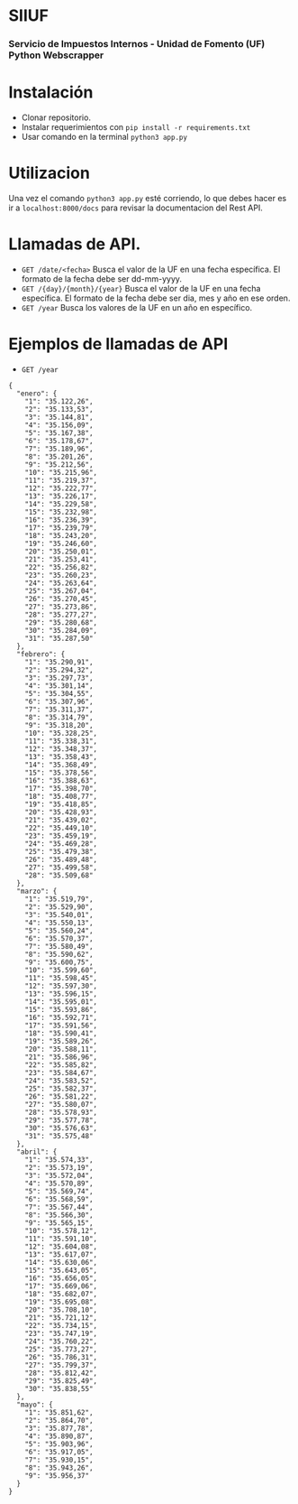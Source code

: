 # SIIUF
### Servicio de Impuestos Internos - Unidad de Fomento (UF) Python Webscrapper

# Instalación

- Clonar repositorio.
- Instalar requerimientos con `pip install -r requirements.txt`
- Usar comando en la terminal `python3 app.py`

# Utilizacion

Una vez el comando `python3 app.py` esté corriendo, lo que debes hacer es ir a `localhost:8000/docs` para revisar la documentacion del Rest API.

# Llamadas de API.

- `GET /date/<fecha>`  Busca el valor de la UF en una fecha específica. El formato de la fecha debe ser dd-mm-yyyy.
- `GET /{day}/{month}/{year}` Busca el valor de la UF en una fecha específica. El formato de la fecha debe ser dia, mes y año en ese orden.
- `GET /year` Busca los valores de la UF en un año en específico.

# Ejemplos de llamadas de API

- `GET /year`

```
{
  "enero": {
    "1": "35.122,26",
    "2": "35.133,53",
    "3": "35.144,81",
    "4": "35.156,09",
    "5": "35.167,38",
    "6": "35.178,67",
    "7": "35.189,96",
    "8": "35.201,26",
    "9": "35.212,56",
    "10": "35.215,96",
    "11": "35.219,37",
    "12": "35.222,77",
    "13": "35.226,17",
    "14": "35.229,58",
    "15": "35.232,98",
    "16": "35.236,39",
    "17": "35.239,79",
    "18": "35.243,20",
    "19": "35.246,60",
    "20": "35.250,01",
    "21": "35.253,41",
    "22": "35.256,82",
    "23": "35.260,23",
    "24": "35.263,64",
    "25": "35.267,04",
    "26": "35.270,45",
    "27": "35.273,86",
    "28": "35.277,27",
    "29": "35.280,68",
    "30": "35.284,09",
    "31": "35.287,50"
  },
  "febrero": {
    "1": "35.290,91",
    "2": "35.294,32",
    "3": "35.297,73",
    "4": "35.301,14",
    "5": "35.304,55",
    "6": "35.307,96",
    "7": "35.311,37",
    "8": "35.314,79",
    "9": "35.318,20",
    "10": "35.328,25",
    "11": "35.338,31",
    "12": "35.348,37",
    "13": "35.358,43",
    "14": "35.368,49",
    "15": "35.378,56",
    "16": "35.388,63",
    "17": "35.398,70",
    "18": "35.408,77",
    "19": "35.418,85",
    "20": "35.428,93",
    "21": "35.439,02",
    "22": "35.449,10",
    "23": "35.459,19",
    "24": "35.469,28",
    "25": "35.479,38",
    "26": "35.489,48",
    "27": "35.499,58",
    "28": "35.509,68"
  },
  "marzo": {
    "1": "35.519,79",
    "2": "35.529,90",
    "3": "35.540,01",
    "4": "35.550,13",
    "5": "35.560,24",
    "6": "35.570,37",
    "7": "35.580,49",
    "8": "35.590,62",
    "9": "35.600,75",
    "10": "35.599,60",
    "11": "35.598,45",
    "12": "35.597,30",
    "13": "35.596,15",
    "14": "35.595,01",
    "15": "35.593,86",
    "16": "35.592,71",
    "17": "35.591,56",
    "18": "35.590,41",
    "19": "35.589,26",
    "20": "35.588,11",
    "21": "35.586,96",
    "22": "35.585,82",
    "23": "35.584,67",
    "24": "35.583,52",
    "25": "35.582,37",
    "26": "35.581,22",
    "27": "35.580,07",
    "28": "35.578,93",
    "29": "35.577,78",
    "30": "35.576,63",
    "31": "35.575,48"
  },
  "abril": {
    "1": "35.574,33",
    "2": "35.573,19",
    "3": "35.572,04",
    "4": "35.570,89",
    "5": "35.569,74",
    "6": "35.568,59",
    "7": "35.567,44",
    "8": "35.566,30",
    "9": "35.565,15",
    "10": "35.578,12",
    "11": "35.591,10",
    "12": "35.604,08",
    "13": "35.617,07",
    "14": "35.630,06",
    "15": "35.643,05",
    "16": "35.656,05",
    "17": "35.669,06",
    "18": "35.682,07",
    "19": "35.695,08",
    "20": "35.708,10",
    "21": "35.721,12",
    "22": "35.734,15",
    "23": "35.747,19",
    "24": "35.760,22",
    "25": "35.773,27",
    "26": "35.786,31",
    "27": "35.799,37",
    "28": "35.812,42",
    "29": "35.825,49",
    "30": "35.838,55"
  },
  "mayo": {
    "1": "35.851,62",
    "2": "35.864,70",
    "3": "35.877,78",
    "4": "35.890,87",
    "5": "35.903,96",
    "6": "35.917,05",
    "7": "35.930,15",
    "8": "35.943,26",
    "9": "35.956,37"
  }
}
```



